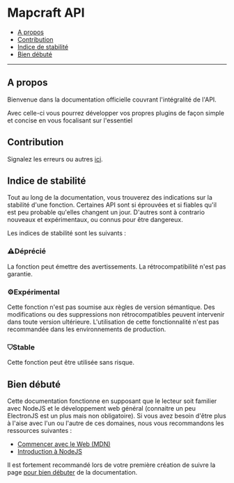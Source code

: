 # Mapcraft API

- [A propos](#a-propos)
- [Contribution](#contribution)
- [Indice de stabilité](#indice-de-stabilité)
- [Bien débuté](#bien-débuté)
---

## A propos
Bienvenue dans la documentation officielle couvrant l'intégralité de l'API.

Avec celle-ci vous pourrez développer vos propres plugins de façon simple et concise en vous focalisant sur l'essentiel

## Contribution

Signalez les erreurs ou autres [ici](https://gitlab.com/cbertran/mapcraft/-/issues).

## Indice de stabilité
Tout au long de la documentation, vous trouverez des indications sur la stabilité d'une fonction. Certaines API sont si éprouvées et si fiables qu'il est peu probable qu'elles changent un jour. D'autres sont à contrario nouveaux et expérimentaux, ou connus pour être dangereux.

Les indices de stabilité sont les suivants :
<div class="stab deprecated">
	<h3>
		<span>⚠</span>Déprécié
	</h3>
	<p>La fonction peut émettre des avertissements. La rétrocompatibilité n'est pas garantie.</p>
</div>
<div class="stab experimental">
	<h3>
		<span>⚙</span>Expérimental
	</h3>
	<p>Cette fonction n'est pas soumise aux règles de version sémantique. Des modifications ou des suppressions non rétrocompatibles peuvent intervenir dans toute version ultérieure. L'utilisation de cette fonctionnalité n'est pas recommandée dans les environnements de production.</p>
</div>
<div class="stab stable">
	<h3>
		<span>⛉</span>Stable
	</h3>
	<p>Cette fonction peut être utilisée sans risque.</p>
</div>

## Bien débuté

Cette documentation fonctionne en supposant que le lecteur soit familier avec NodeJS et le développement web général (connaitre un peu ElectronJS est un plus mais non obligatoire). Si vous avez besoin d'être plus à l'aise avec l'un ou l'autre de ces domaines, nous vous recommandons les ressources suivantes :

- [Commencer avec le Web (MDN)](https://developer.mozilla.org/en-US/docs/Learn/Getting_started_with_the_web)
- [Introduction à NodeJS](https://nodejs.dev/learn)

Il est fortement recommandé lors de votre première création de suivre la page [pour bien débuter](api/getting_started) de la documentation.
